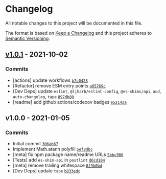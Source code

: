 # Changelog

All notable changes to this project will be documented in this file.

The format is based on [Keep a Changelog](https://keepachangelog.com/en/1.0.0/)
and this project adheres to [Semantic Versioning](https://semver.org/spec/v2.0.0.html).

## [v1.0.1](https://github.com/es-shims/Math.atanh/compare/v1.0.0...v1.0.1) - 2021-10-02

### Commits

- [actions] update workflows [`b7c0428`](https://github.com/es-shims/Math.atanh/commit/b7c0428852d5a0c76368c243c5508b57f1000b8b)
- [Refactor] remove ESM entry points [`a65769c`](https://github.com/es-shims/Math.atanh/commit/a65769cdb6a5c3911613f0025dec84cc422ef7ac)
- [Dev Deps] update `eslint`, `@ljharb/eslint-config`, `@es-shims/api`, `aud`, `auto-changelog`, `tape` [`897db80`](https://github.com/es-shims/Math.atanh/commit/897db8013a5ceb8cbdaabce0405cc77d1a22623e)
- [readme] add github actions/codecov badges [`e52142a`](https://github.com/es-shims/Math.atanh/commit/e52142a7ccbb3030e2c93586b0d377f83ba804b8)

## v1.0.0 - 2021-01-05

### Commits

- Initial commit [`306ab67`](https://github.com/es-shims/Math.atanh/commit/306ab6778c9c37a576db1a9993c1e895947bdc25)
- Implement Math.atanh polyfill [`5ef8dbc`](https://github.com/es-shims/Math.atanh/commit/5ef8dbc1d8128553481a2a27b7c1179d6ae14dae)
- [meta] fix npm package name/readme URLs [`5bbc986`](https://github.com/es-shims/Math.atanh/commit/5bbc986b6dd545bed34a7c5aa0f154cbba4fe969)
- [Tests] add `es-shim-api` in `postlint` [`d6cd104`](https://github.com/es-shims/Math.atanh/commit/d6cd104798794a9dba6c5e96771e17ae5165c178)
- [meta] remove trailing whitespace [`8f9b0bd`](https://github.com/es-shims/Math.atanh/commit/8f9b0bdcff4467d61874aa518e76f0c417da42ad)
- [Dev Deps] update `tape` [`b833edc`](https://github.com/es-shims/Math.atanh/commit/b833edcfc2d8164c2c5de51949097ec1ee0438a1)
